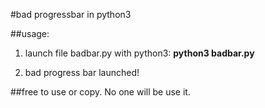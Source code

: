 #bad progressbar in python3

##usage:
1. launch file badbar.py with python3: 
**python3 badbar.py**

2. bad progress bar launched!

##free to use or copy. No one will be use it.
